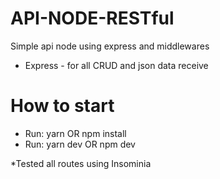 # API-NODE-RESTful
Simple api node using express and middlewares

 - Express - for all CRUD and json data receive
 
 # How to start
 - Run: yarn OR npm install
 - Run: yarn dev OR npm dev
 
 *Tested all routes using Insominia
